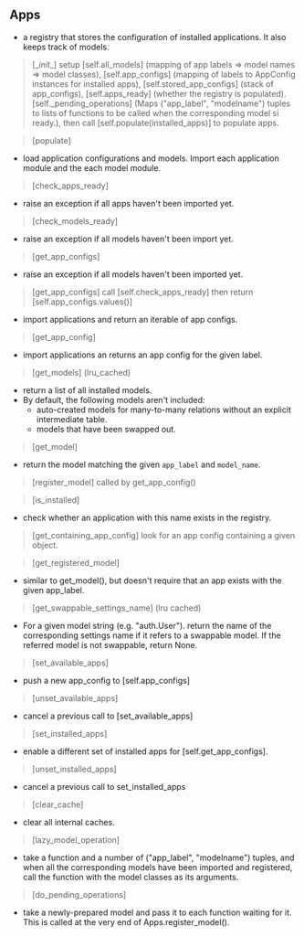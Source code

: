 ## Apps
* a registry that stores the configuration of installed applications. It also keeps track of models. 

> [\__init__] setup [self.all_models] (mapping of app labels => model names => model classes), [self.app_configs] (mapping of labels to AppConfig instances for installed apps), [self.stored_app_configs] (stack of app_configs), [self.apps_ready] (whether the registry is populated). [self._pending_operations] (Maps ("app_label", "modelname") tuples to lists of functions to be called when the corresponding model si ready.), then call [self.populate(installed_apps)] to populate apps.

> [populate]
* load application configurations and models. Import each application module and the each model module. 

> [check_apps_ready]
* raise an exception if all apps haven't been imported yet.

> [check_models_ready]
* raise an exception if all models haven't been import yet.

> [get_app_configs]
* raise an exception if all models haven't been imported yet.

> [get_app_configs] call [self.check_apps_ready] then return [self.app_configs.values()]
* import applications and return an iterable of app configs.

> [get_app_config] 
* import applications an returns an app config for the given label. 

> [get_models] (lru_cached) 
* return a list of all installed models. 
* By default, the following models aren't included:
    * auto-created models for many-to-many relations without an explicit intermediate table.
    * models that have been swapped out.

> [get_model]
* return the model matching the given `app_label` and `model_name`.

> [register_model] called by get_app_config()

> [is_installed]
* check whether an application with this name exists in the registry.

> [get_containing_app_config] look for an app config containing a given object. 

> [get_registered_model] 
* similar to get_model(), but doesn't require that an app exists with the given app_label.

> [get_swappable_settings_name] (lru cached)
* For a given model string (e.g. "auth.User"). return the name of the corresponding settings name if it refers to a swappable model. If the referred model is not swappable, return None.

> [set_available_apps] 
* push a new app_config to [self.app_configs]

> [unset_available_apps]
* cancel a previous call to [set_available_apps]

> [set_installed_apps] 
* enable a different set of installed apps for [self.get_app_configs].

> [unset_installed_apps]
* cancel a previous call to set_installed_apps

> [clear_cache]
* clear all internal caches.

> [lazy_model_operation]
* take a function and a number of ("app_label", "modelname") tuples, and when all the corresponding models have been imported and registered, call the function with the model classes as its arguments.

> [do_pending_operations]
* take a newly-prepared model and pass it to each function waiting for it. This is called at the very end of Apps.register_model().
